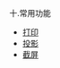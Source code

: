 十.常用功能
- [打印](https://github.com/openthos/systemui-analysis/blob/master/Systemui_use_instructions/Printer%E8%AF%B4%E6%98%8E%E4%B9%A6.md)
- [投影](https://github.com/openthos/community-analysis/blob/master/using-instractions/%E6%8A%95%E5%BD%B1.md)
- [截屏](https://github.com/openthos/systemui-analysis/blob/master/Systemui_use_instructions/NotificationBar%E4%BD%BF%E7%94%A8%E8%AF%B4%E6%98%8E.md)
